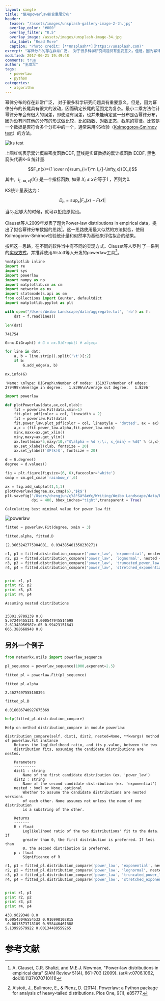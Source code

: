 ```yaml
---
layout: single
title: "使用powerlaw拟合重尾分布"
header:
  teaser: "/assets/images/unsplash-gallery-image-2-th.jpg"
  overlay_color: "#000"
  overlay_filter: "0.5"
  overlay_image: /assets/images/unsplash-image-34.jpg
  cta_label: "Read More"
  caption: "Photo credit: [**Unsplash**](https://unsplash.com)"
excerpt: "幂律分布的存在非常广泛， 对于很多科学研究问题具有重要意义。但是，因为幂律分布的长尾具有很大的波动，因而确定长尾的范围尤为复杂。最小二乘方法估计幂律分布会有很大的误差，即使没有误差，也并未能确定这一分布是否幂律分布，因为没有同其他的分布的形式做比较，比如指数、对数正态、截尾的幂律。Clauset等人2009年发表了题为Power-law distributions in empirical data，提出了拟合幂律分布数据的思路[^clauset]。这一思路使用最大似然的方法拟合，使用Kolmogorov-Smirnov检验统计量和似然率为基础来评估拟合的结果"
modified: 2017-06-21 19:49:48
comments: true
author: "王成军"
tags:
  - powerlaw
  - python
categories:
  - algorithm
---
```


幂律分布的存在非常广泛， 对于很多科学研究问题具有重要意义。但是，因为幂律分布的长尾具有很大的波动，因而确定长尾的范围尤为复杂。最小二乘方法估计幂律分布会有很大的误差，即使没有误差，也并未能确定这一分布是否幂律分布，因为没有同其他的分布的形式做比较，比如指数、对数正态、截尾的幂律。比较是一个数据是否符合多个分布中的一个，通常采用KS检验（[Kolmogorov-Smirnov test](https://en.wikipedia.org/wiki/Kolmogorov%E2%80%93Smirnov_test)）的方法。

![ks test](http://oaf2qt3yk.bkt.clouddn.com/a23f96a8247d118985675c9bb579f75b.png)

上图红线表示累计概率密度函数CDF, 蓝线是实证数据的累计概函数 ECDF, 黑色箭头代表K–S 统计量.


$$F_n(x)={1 \over n}\sum_{i=1}^n I_{[-\infty,x]}(X_i)$$

其中，$I_{[-\infty,x]}(X_i)$ 是一个指标函数, 如果 $X_i \le x$它等于1 ，否则为0.

KS统计量表达为：

$$D_n= \sup_x |F_n(x)-F(x)|$$

当$D_n$足够大的时候，就可以拒绝原假设。

Clauset等人2009年发表了题为Power-law distributions in empirical data，提出了拟合幂律分布数据的思路[^clauset]。这一思路使用最大似然的方法拟合，使用Kolmogorov-Smirnov检验统计量和似然率为基础来评估拟合的结果。



[^clauset]: A. Clauset, C.R. Shalizi, and M.E.J. Newman, "Power-law distributions in empirical data" SIAM Review 51(4), 661-703 (2009). (arXiv:0706.1062, doi:10.1137/070710111)


按照这一思路，在不同的软件当中有不同的实现方式。Clauset等人罗列 了一系列的[实现方式](http://tuvalu.santafe.edu/~aaronc/powerlaws/)，并推荐使用Alstott等人开发的powerlaw工具[^powerlaw]。

[^powerlaw]: Alstott, J., Bullmore, E., & Plenz, D. (2014). Powerlaw: a Python package for analysis of heavy-tailed distributions. Plos One, 9(1), e85777.

```python
%matplotlib inline
import re
import sys
import powerlaw
import numpy as np
import matplotlib.cm as cm
import networkx as nx
import statsmodels.api as sm
from collections import Counter, defaultdict
import matplotlib.pyplot as plt
```


```python
with open("/Users/Weibo Landscape/data/aggregate.txt", 'rb') as f:
    dat = f.readlines()
```


```python
len(dat)
```




    741754




```python
G=nx.DiGraph() # G = nx.DiGraph() # æåçœç»

for line in dat:
    a, b = line.strip().split('\t')[:2]
    if b:
        G.add_edge(a, b)

```


```python
nx.info(G)
```




    'Name: \nType: DiGraph\nNumber of nodes: 151937\nNumber of edges: 279499\nAverage in degree:   1.8396\nAverage out degree:   1.8396'




```python
import powerlaw

def plotPowerlaw(data,ax,col,xlab):
    fit = powerlaw.Fit(data,xmin=1)
    fit.plot_pdf(color = col, linewidth = 2)
    fit = powerlaw.Fit(data)
    fit.power_law.plot_pdf(color = col, linestyle = 'dotted', ax = ax)
    a,x = (fit.power_law.alpha,fit.power_law.xmin)
    minx,maxx=ax.get_xlim()
    miny,maxy=ax.get_ylim()
    ax.text(minx*5,maxy/10,r"$\alpha = %d \:\:, x_{min} = %d$" % (a,x), fontsize = 20)
    ax.set_xlabel(xlab, fontsize = 20)
    ax.set_ylabel('$P(k)$', fontsize = 20)

```


```python
d = G.degree()
degree = d.values()
```


```python
fig = plt.figure(figsize=(6, 6),facecolor='white')
cmap = cm.get_cmap('rainbow_r',6)

ax = fig.add_subplot(1,1,1)
plotPowerlaw(degree,ax,cmap(6),'$k$')
plt.savefig('/Users/chengjun/çŸåºŠäºåæ­¥ç/Writing/Weibo Landscape/data/Figure2_powerlaw_PDF.png',
            dpi = 400, bbox_inches="tight",transparent = True)
```

    Calculating best minimal value for power law fit



![powerlaw](http://oaf2qt3yk.bkt.clouddn.com/5319cfe727b9dcb893d64b3b61ab85b4.png)


```python
fitted = powerlaw.Fit(degree, xmin = 3)

fitted.alpha, fitted.D
```

    (2.3663242775904081, 0.034385401350230271)




```python
r1, p1 = fitted.distribution_compare('power_law', 'exponential', nested = True)
r2, p2 = fitted.distribution_compare('power_law', 'lognormal', nested = True)
r3, p3 = fitted.distribution_compare('power_law', 'truncated_power_law', nested = True)
r4, p4 = fitted.distribution_compare('power_law', 'stretched_exponential', nested = True)


print r1, p1
print r2, p2
print r3, p3
print r4, p4
```

    Assuming nested distributions


    25001.9789239 0.0
    5.97249455121 0.000547945514698
    2.61348956987e-05 0.99423151641
    665.388668948 0.0


## 另外一个例子

```python
from networkx.utils import powerlaw_sequence

pl_sequence = powerlaw_sequence(1000,exponent=2.5)

fitted_pl = powerlaw.Fit(pl_sequence)

fitted_pl.alpha
```

    2.4627497555168394




```python
fitted_pl.D
```




    0.016086740927675369

```python
help(fitted_pl.distribution_compare)
```

    Help on method distribution_compare in module powerlaw:

    distribution_compare(self, dist1, dist2, nested=None, **kwargs) method of powerlaw.Fit instance
        Returns the loglikelihood ratio, and its p-value, between the two
        distribution fits, assuming the candidate distributions are nested.

        Parameters
        ----------
        dist1 : string
            Name of the first candidate distribution (ex. 'power_law')
        dist2 : string
            Name of the second candidate distribution (ex. 'exponential')
        nested : bool or None, optional
            Whether to assume the candidate distributions are nested versions
            of each other. None assumes not unless the name of one distribution
            is a substring of the other.

        Returns
        -------
        R : float
            Loglikelihood ratio of the two distributions' fit to the data. If
            greater than 0, the first distribution is preferred. If less than
            0, the second distribution is preferred.
        p : float
            Significance of R




```python
r1, p1 = fitted_pl.distribution_compare('power_law', 'exponential', nested = True)
r2, p2 = fitted_pl.distribution_compare('power_law', 'lognormal', nested = True)
r3, p3 = fitted_pl.distribution_compare('power_law', 'truncated_power_law', nested = True)
r4, p4 = fitted_pl.distribution_compare('power_law', 'stretched_exponential', nested = True)


print r1, p1
print r2, p2
print r3, p3
print r4, p4

```

    438.9629348 0.0
    0.00543046554532 0.916998102815
    -0.0013573718109 0.958446461888
    5.13999579922 0.00134480559265


# 参考文献

